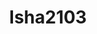 ---
title: Isha2103
github: https://github.com/Isha2103
mode: dark
transition: 1s
score: 51.3
archetype:
- Badges | Tags | Icons
- Cool Banner
---